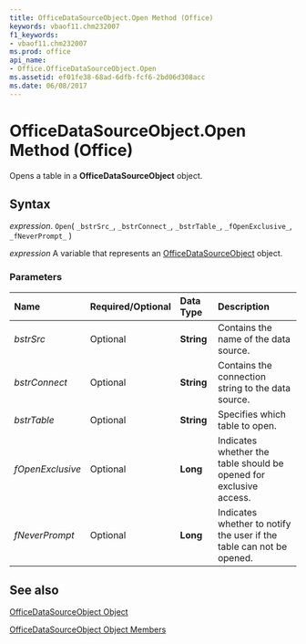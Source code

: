 ```yaml
---
title: OfficeDataSourceObject.Open Method (Office)
keywords: vbaof11.chm232007
f1_keywords:
- vbaof11.chm232007
ms.prod: office
api_name:
- Office.OfficeDataSourceObject.Open
ms.assetid: ef01fe38-68ad-6dfb-fcf6-2bd06d308acc
ms.date: 06/08/2017
---
```



# OfficeDataSourceObject.Open Method (Office)

Opens a table in a  **OfficeDataSourceObject** object.


## Syntax

 _expression_. `Open`( `_bstrSrc_`, `_bstrConnect_`, `_bstrTable_`, `_fOpenExclusive_`, `_fNeverPrompt_` )

 _expression_ A variable that represents an [OfficeDataSourceObject](./Office.OfficeDataSourceObject.md) object.


### Parameters



|**Name**|**Required/Optional**|**Data Type**|**Description**|
|:-----|:-----|:-----|:-----|
| _bstrSrc_|Optional|**String**|Contains the name of the data source.|
| _bstrConnect_|Optional|**String**|Contains the connection string to the data source.|
| _bstrTable_|Optional|**String**|Specifies which table to open.|
| _fOpenExclusive_|Optional|**Long**|Indicates whether the table should be opened for exclusive access.|
| _fNeverPrompt_|Optional|**Long**|Indicates whether to notify the user if the table can not be opened.|

## See also


[OfficeDataSourceObject Object](Office.OfficeDataSourceObject.md)



[OfficeDataSourceObject Object Members](./overview/officedatasourceobject-members-office.md)

